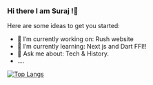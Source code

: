 ### Hi there I am Suraj !👋

Here are some ideas to get you started:

- 🔭 I’m currently working on: Rush website
- 🌱 I’m currently learning: Next js and Dart FFI!!
- 💬 Ask me about: Tech & History.
- ....


[![Top Langs](https://github-readme-stats.vercel.app/api/top-langs/?username=Spsden&layout=pie&langs_count=10&count_private=true)](https://github.com/anuraghazra/github-readme-stats)







